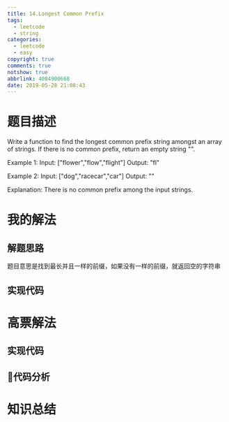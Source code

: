 ```yaml
---
title: 14.Longest Common Prefix
tags:
  - leetcode
  - string
categories:
  - leetcode
  - easy
copyright: true
comments: true
notshow: true
abbrlink: 4084900668
date: 2019-05-28 21:08:43
---
```

# 题目描述
Write a function to find the longest common prefix string amongst an array of strings.
If there is no common prefix, return an empty string "".

Example 1:
Input: ["flower","flow","flight"]
Output: "fl"

Example 2:
Input: ["dog","racecar","car"]
Output: ""

Explanation: There is no common prefix among the input strings.

# 我的解法
## 解题思路
题目意思是找到最长并且一样的前缀，如果没有一样的前缀，就返回空的字符串
## 实现代码

# 高票解法

## 实现代码

## 代码分析

# 知识总结
